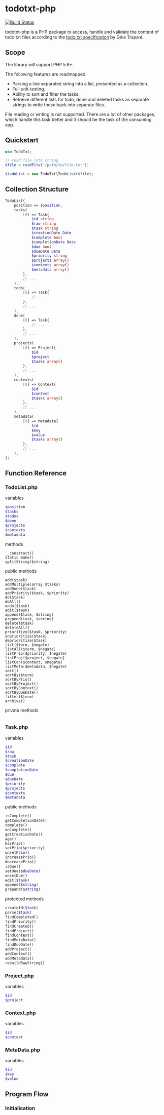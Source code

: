 # todotxt-php
[![Build Status](https://travis-ci.org/dirkolbrich/todo.txt-php.svg)](https://travis-ci.org/dirkolbrich/todo.txt-php)

todotxt-php is a PHP package to access, handle and validate the content of todo.txt files according to the [todo.txt specification](https://github.com/ginatrapani/todo.txt-cli/wiki/The-Todo.txt-Format) by Gina Trapani.

## Scope

The library will support PHP 5.6+.

The following features are roadmapped:

* Parsing a line separated string into a list, presented as a collection.
* Full unit-testing.
* Ability to sort and filter the tasks.
* Retrieve different lists for todo, done and deleted tasks as separate strings to write these back into separate files.

File reading or writing is not supported. There are a lot of other packages, which handle this task better and it should be the task of the consuming app.

## Quickstart

```php
use TodoTxt;

// read file into string
$file = readFile('/path/to/file.txt');

$todoList = new TodoTxt\TodoList($file);
```

## Collection Structure
```php
TodoList{
    position => $position,
    tasks(
        [0] => Task{
            $id string
            $raw string
            $task string
            $creationDate Date
            $complete bool
            $completionDate Date
            $due bool
            $dueDate Date
            $priority string
            $projects array()
            $contexts array()
            $metadata array()
        },
        // ...
    ),
    todo(
        [0] => Task{
            // ...
        },
        // ...
    ),
    done(
        [0] => Task{
            // ...
        },
        // ...
    ),
    projects(
        [0] => Project{
            $id
            $project
            $tasks array()
        },
        // ...
    ),
    contexts(
        [0] => Context{
            $id
            $context
            $tasks array()
        },
        // ...
    ),
    metadata(
        [0] => Metadata{
            $id
            $key
            $value
            $tasks array()
        },
        // ...
    ),
};
```


## Function Reference

### TodoList.php

variables

```php
$position
$tasks
$todos
$done
$projects
$contexts
$metadata
```

methods

```
__construct()
static make()
splitString($string)
```

public methods

```
add($task)
addMultiple(array $tasks)
addDone($task)
addPriority($task, $priority)
do($task)
doAll()
undo($task)
edit($task)
append($task, $string)
prepend(task, $string)
delete($task)
deleteAll()
prioritize($task, $priority)
unprioritize($task)
deprioritize($task)
list($term, $negate)
listAll($term, $negate)
listPrio($priority, $negate)
listProj($project, $negate}
listCon($context, $negate)
listMeta($metadata, $negate)
sort()
sortBy($term)
sortByPrio()
sortByProject()
sortByContext()
sortByDueDate()
filter($term)
archive()
```

private methods

```
```

### Task.php

variables

```php
$id
$raw
$task
$creationDate
$complete
$completionDate
$due
$dueDate
$priority
$projects
$contexts
$metadata
```

public methods

```php
isComplete()
getCompletionDate()
complete()
unComplete()
getCreationDate()
age()
hasPrio()
setPrio($priority)
unsetPrio()
increasePrio()
decreasePrio()
isDue()
setDue($dueDate)
unsetDue()
edit($task)
append($string)
prepend($string)
```

protected methods

```php
createId($task)
parse($task)
findCompleted()
findPriority()
findCreated()
findProject()
findContext()
findMetaData()
findDueDate()
addProject()
addContext()
addMetadata()
rebuildRawString()
```

### Project.php

variables

```php
$id
$project
```

### Context.php

variables

```php
$id
$context
```

### MetaData.php

variables

```php
$id
$key
$value
```

## Program Flow

### Initialisation